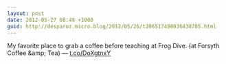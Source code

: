 ```yaml
---
layout: post
date: 2012-05-27 08:49 +1000
guid: http://desparoz.micro.blog/2012/05/26/t206517498936438785.html
---
```

My favorite place to grab a coffee before teaching at Frog Dive. (at Forsyth Coffee &amp;amp; Tea) — [t.co/DoXgtnxY](http://t.co/DoXgtnxY)
